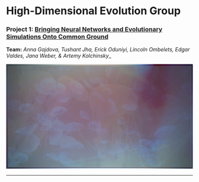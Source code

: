 # High-Dimensional Evolution Group

### Project 1: [Bringing Neural Networks and Evolutionary Simulations Onto Common Ground](project_1.md)
**Team:** _Anna Gajdova, Tushant Jha, Erick Oduniyi, Lincoln Ombelets, Edgar Valdes, Jana Weber, & Artemy Kolchinsky__

![cover](cover-texture.png)

---

